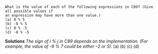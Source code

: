 ```
What is the value of each of the following expressions in C89? (Give all possible values if
an expression may have more than one value.)
(a) 8 % 5
(b) -8 % 5
(c) 8 % -5
(d) -8 % -5
```

**Solutions**
*The sign of i % j in C89 depends on the implementation. (For example, the value of -9 % 7 could be either –2 or 5).*
(a)
(b)
(c)
(d)